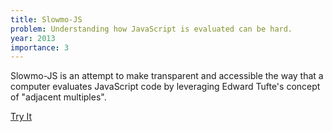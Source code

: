 ```yaml
---
title: Slowmo-JS
problem: Understanding how JavaScript is evaluated can be hard.
year: 2013
importance: 3
---
```


Slowmo-JS is an attempt to make transparent and accessible the way that a 
computer evaluates JavaScript code by leveraging Edward Tufte's concept of 
"adjacent multiples".

<a class="button button-primary" href="http://toolness.github.io/slowmo-js/">Try It</a>
